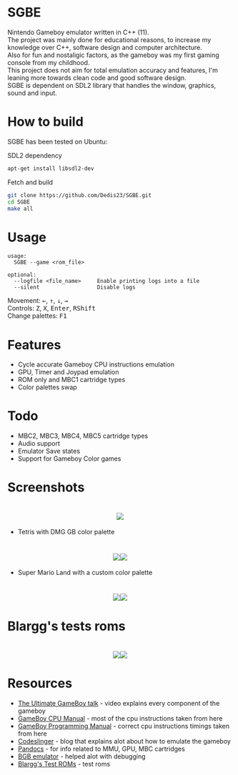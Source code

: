 # SGBE
Nintendo Gameboy emulator written in C++ (11).  
The project was mainly done for educational reasons, to increase my knowledge over C++, software design and computer architecture.  
Also for fun and nostaligic factors, as the gameboy was my first gaming console from my childhood.  
This project does not aim for total emulation accuracy and features, I'm leaning more towards clean code and good software design.  
SGBE is dependent on SDL2 library that handles the window, graphics, sound and input.

# How to build
SGBE has been tested on Ubuntu:

SDL2 dependency
```sh
apt-get install libsdl2-dev
```
Fetch and build
```sh
git clone https://github.com/Dedis23/SGBE.git
cd SGBE
make all
```
# Usage
```
usage:
  SGBE --game <rom_file> 

optional:
  --logfile <file_name>     Enable printing logs into a file
  --silent                  Disable logs
```
Movement: <kbd>&larr;</kbd>, <kbd>&uarr;</kbd>, <kbd>&darr;</kbd>, <kbd>&rarr;</kbd>  
Controls: <kbd>Z</kbd>, <kbd>X</kbd>, <kbd>Enter</kbd>, <kbd>RShift</kbd>  
Change palettes: <kbd>F1</kbd>

# Features
* Cycle accurate Gameboy CPU instructions emulation
* GPU, Timer and Joypad emulation
* ROM only and MBC1 cartridge types
* Color palettes swap

# Todo
* MBC2, MBC3, MBC4, MBC5 cartridge types
* Audio support
* Emulator Save states
* Support for Gameboy Color games

# Screenshots
<h1 align="center">
  <img src="https://github.com/Dedis23/SGBE/blob/master/screenshots/nintendo.png"> 
</h1>

* Tetris with DMG GB color palette
<h1 align="center">
  <img src="https://github.com/Dedis23/SGBE/blob/master/screenshots/tetris_1.png"><img src="https://github.com/Dedis23/SGBE/blob/master/screenshots/tetris_2.png">  
</h1>

* Super Mario Land with a custom color palette
<h1 align="center"> 
  <img src="https://github.com/Dedis23/SGBE/blob/master/screenshots/super_mario_land_1.png"><img src="https://github.com/Dedis23/SGBE/blob/master/screenshots/super_mario_land_2.png">
</h1>

# Blargg's tests roms
<h1 align="center">
  <img src="https://github.com/Dedis23/SGBE/blob/master/screenshots/cpu_instrs.png"><img src="https://github.com/Dedis23/SGBE/blob/master/screenshots/instr_timing.png">  
</h1>

# Resources
* [The Ultimate GameBoy talk](https://www.youtube.com/watch?v=HyzD8pNlpwI) - video explains every component of the gameboy
* [GameBoy CPU Manual](http://marc.rawer.de/Gameboy/Docs/GBCPUman.pdf) - most of the cpu instructions taken from here
* [GameBoy Programming Manual](http://index-of.es/Varios-2/Game%20Boy%20Programming%20Manual.pdf) - correct cpu instructions timings taken from here
* [Codeslinger](http://www.codeslinger.co.uk/pages/projects/gameboy.html) - blog that explains alot about how to emulate the gameboy
* [Pandocs](http://bgb.bircd.org/pandocs.htm) - for info related to MMU, GPU, MBC cartridges
* [BGB emulator](http://bgb.bircd.org/) - helped alot with debugging
* [Blargg's Test ROMs](https://github.com/retrio/gb-test-roms) - test roms

